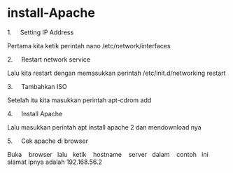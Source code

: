 # install-Apache
1.     Setting IP Address

Pertama kita ketik perintah nano /etc/network/interfaces

2.     Restart network service

Lalu kita restart dengan memasukkan perintah /etc/init.d/networking restart

3.     Tambahkan ISO

Setelah itu kita masukkan perintah apt-cdrom add

4.     Install Apache

Lalu masukkan perintah apt install apache 2 dan mendownload nya

5.     Cek apache di browser

Buka    browser   lalu   ketik    hostname    server   dalam    contoh   ini alamat ipnya adalah 192.168.56.2

